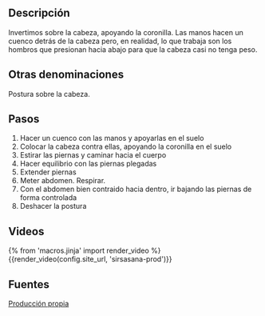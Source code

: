 ## Descripción

Invertimos sobre la cabeza, apoyando la coronilla. Las manos hacen un cuenco detrás de la cabeza pero, en realidad, lo que trabaja son los hombros que presionan hacia abajo para que la cabeza casi no tenga peso.

## Otras denominaciones

Postura sobre la cabeza.

## Pasos

1. Hacer un cuenco con las manos y apoyarlas en el suelo
2. Colocar la cabeza contra ellas, apoyando la coronilla en el suelo
3. Estirar las piernas y caminar hacia el cuerpo
4. Hacer equilibrio con las piernas plegadas
5. Extender piernas
6. Meter abdomen. Respirar.
7. Con el abdomen bien contraido hacia dentro, ir bajando las piernas de forma controlada
8. Deshacer la postura

## Videos

{% from 'macros.jinja' import render_video %}
{{render_video(config.site_url, 'sirsasana-prod')}}

## Fuentes

[Producción propia]({{config.site_url}})